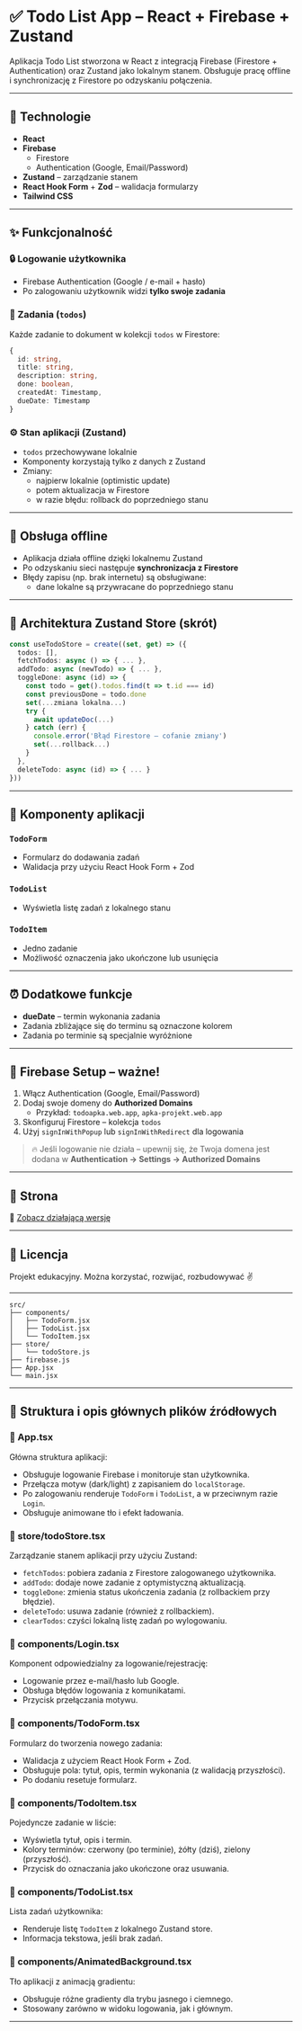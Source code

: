 # ✅ Todo List App – React + Firebase + Zustand

Aplikacja Todo List stworzona w React z integracją Firebase (Firestore + Authentication) oraz Zustand jako lokalnym stanem. Obsługuje pracę offline i synchronizację z Firestore po odzyskaniu połączenia.

---

## 🔧 Technologie

- **React**
- **Firebase**
  - Firestore
  - Authentication (Google, Email/Password)
- **Zustand** – zarządzanie stanem
- **React Hook Form** + **Zod** – walidacja formularzy
- **Tailwind CSS**

---

## ✨ Funkcjonalność

### 🔒 Logowanie użytkownika
- Firebase Authentication (Google / e-mail + hasło)
- Po zalogowaniu użytkownik widzi **tylko swoje zadania**

### 📝 Zadania (`todos`)
Każde zadanie to dokument w kolekcji `todos` w Firestore:

```ts
{
  id: string,
  title: string,
  description: string,
  done: boolean,
  createdAt: Timestamp,
  dueDate: Timestamp
}
```

### ⚙️ Stan aplikacji (Zustand)
- `todos` przechowywane lokalnie
- Komponenty korzystają tylko z danych z Zustand
- Zmiany:
  - najpierw lokalnie (optimistic update)
  - potem aktualizacja w Firestore
  - w razie błędu: rollback do poprzedniego stanu

---

## 🔄 Obsługa offline

- Aplikacja działa offline dzięki lokalnemu Zustand
- Po odzyskaniu sieci następuje **synchronizacja z Firestore**
- Błędy zapisu (np. brak internetu) są obsługiwane:
  - dane lokalne są przywracane do poprzedniego stanu

---

## 🧠 Architektura Zustand Store (skrót)

```ts
const useTodoStore = create((set, get) => ({
  todos: [],
  fetchTodos: async () => { ... },
  addTodo: async (newTodo) => { ... },
  toggleDone: async (id) => {
    const todo = get().todos.find(t => t.id === id)
    const previousDone = todo.done
    set(...zmiana lokalna...)
    try {
      await updateDoc(...)
    } catch (err) {
      console.error('Błąd Firestore – cofanie zmiany')
      set(...rollback...)
    }
  },
  deleteTodo: async (id) => { ... }
}))
```

---

## 🧩 Komponenty aplikacji

### `TodoForm`
- Formularz do dodawania zadań
- Walidacja przy użyciu React Hook Form + Zod

### `TodoList`
- Wyświetla listę zadań z lokalnego stanu

### `TodoItem`
- Jedno zadanie
- Możliwość oznaczenia jako ukończone lub usunięcia

---

## ⏰ Dodatkowe funkcje

- **dueDate** – termin wykonania zadania
- Zadania zbliżające się do terminu są oznaczone kolorem
- Zadania po terminie są specjalnie wyróżnione

---

## 🔧 Firebase Setup – ważne!

1. Włącz Authentication (Google, Email/Password)
2. Dodaj swoje domeny do **Authorized Domains**
   - Przykład: `todoapka.web.app`, `apka-projekt.web.app`
3. Skonfiguruj Firestore – kolekcja `todos`
4. Użyj `signInWithPopup` lub `signInWithRedirect` dla logowania

> 🔥 Jeśli logowanie nie działa – upewnij się, że Twoja domena jest dodana w **Authentication → Settings → Authorized Domains**

---

## 🧪 Strona

🔗 [Zobacz działającą wersję](https://todoapka.web.app)

---

## 📜 Licencja

Projekt edukacyjny. Można korzystać, rozwijać, rozbudowywać ✌️

---

```
src/
├── components/
│   ├── TodoForm.jsx
│   ├── TodoList.jsx
│   └── TodoItem.jsx
├── store/
│   └── todoStore.js
├── firebase.js
├── App.jsx
└── main.jsx
```
---

## 🧩 Struktura i opis głównych plików źródłowych

### 📁 App.tsx
Główna struktura aplikacji:
- Obsługuje logowanie Firebase i monitoruje stan użytkownika.
- Przełącza motyw (dark/light) z zapisaniem do `localStorage`.
- Po zalogowaniu renderuje `TodoForm` i `TodoList`, a w przeciwnym razie `Login`.
- Obsługuje animowane tło i efekt ładowania.

### 📁 store/todoStore.tsx
Zarządzanie stanem aplikacji przy użyciu Zustand:
- `fetchTodos`: pobiera zadania z Firestore zalogowanego użytkownika.
- `addTodo`: dodaje nowe zadanie z optymistyczną aktualizacją.
- `toggleDone`: zmienia status ukończenia zadania (z rollbackiem przy błędzie).
- `deleteTodo`: usuwa zadanie (również z rollbackiem).
- `clearTodos`: czyści lokalną listę zadań po wylogowaniu.

### 📁 components/Login.tsx
Komponent odpowiedzialny za logowanie/rejestrację:
- Logowanie przez e-mail/hasło lub Google.
- Obsługa błędów logowania z komunikatami.
- Przycisk przełączania motywu.

### 📁 components/TodoForm.tsx
Formularz do tworzenia nowego zadania:
- Walidacja z użyciem React Hook Form + Zod.
- Obsługuje pola: tytuł, opis, termin wykonania (z walidacją przyszłości).
- Po dodaniu resetuje formularz.

### 📁 components/TodoItem.tsx
Pojedyncze zadanie w liście:
- Wyświetla tytuł, opis i termin.
- Kolory terminów: czerwony (po terminie), żółty (dziś), zielony (przyszłość).
- Przycisk do oznaczania jako ukończone oraz usuwania.

### 📁 components/TodoList.tsx
Lista zadań użytkownika:
- Renderuje listę `TodoItem` z lokalnego Zustand store.
- Informacja tekstowa, jeśli brak zadań.

### 📁 components/AnimatedBackground.tsx
Tło aplikacji z animacją gradientu:
- Obsługuje różne gradienty dla trybu jasnego i ciemnego.
- Stosowany zarówno w widoku logowania, jak i głównym.

---